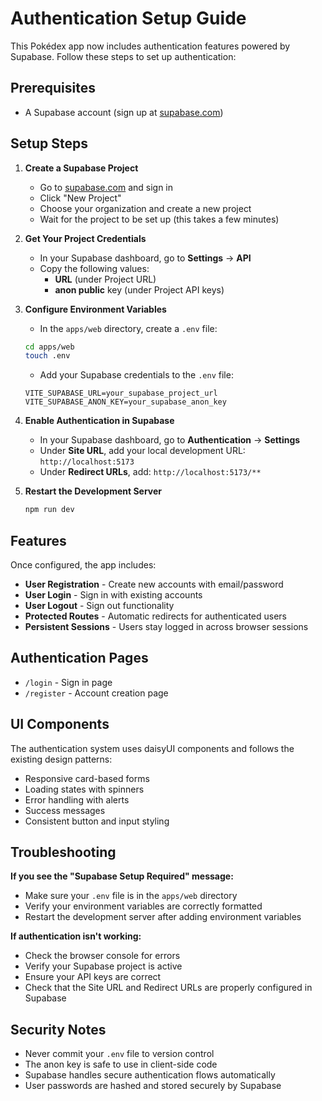 # Authentication Setup Guide

This Pokédex app now includes authentication features powered by Supabase. Follow these steps to set up authentication:

## Prerequisites

- A Supabase account (sign up at [supabase.com](https://supabase.com))

## Setup Steps

1. **Create a Supabase Project**
   - Go to [supabase.com](https://supabase.com) and sign in
   - Click "New Project"
   - Choose your organization and create a new project
   - Wait for the project to be set up (this takes a few minutes)

2. **Get Your Project Credentials**
   - In your Supabase dashboard, go to **Settings** → **API**
   - Copy the following values:
     - **URL** (under Project URL)
     - **anon public** key (under Project API keys)

3. **Configure Environment Variables**
   - In the `apps/web` directory, create a `.env` file:
   ```bash
   cd apps/web
   touch .env
   ```
   
   - Add your Supabase credentials to the `.env` file:
   ```
   VITE_SUPABASE_URL=your_supabase_project_url
   VITE_SUPABASE_ANON_KEY=your_supabase_anon_key
   ```

4. **Enable Authentication in Supabase**
   - In your Supabase dashboard, go to **Authentication** → **Settings**
   - Under **Site URL**, add your local development URL: `http://localhost:5173`
   - Under **Redirect URLs**, add: `http://localhost:5173/**`

5. **Restart the Development Server**
   ```bash
   npm run dev
   ```

## Features

Once configured, the app includes:

- **User Registration** - Create new accounts with email/password
- **User Login** - Sign in with existing accounts
- **User Logout** - Sign out functionality
- **Protected Routes** - Automatic redirects for authenticated users
- **Persistent Sessions** - Users stay logged in across browser sessions

## Authentication Pages

- `/login` - Sign in page
- `/register` - Account creation page

## UI Components

The authentication system uses daisyUI components and follows the existing design patterns:

- Responsive card-based forms
- Loading states with spinners
- Error handling with alerts
- Success messages
- Consistent button and input styling

## Troubleshooting

**If you see the "Supabase Setup Required" message:**
- Make sure your `.env` file is in the `apps/web` directory
- Verify your environment variables are correctly formatted
- Restart the development server after adding environment variables

**If authentication isn't working:**
- Check the browser console for errors
- Verify your Supabase project is active
- Ensure your API keys are correct
- Check that the Site URL and Redirect URLs are properly configured in Supabase

## Security Notes

- Never commit your `.env` file to version control
- The anon key is safe to use in client-side code
- Supabase handles secure authentication flows automatically
- User passwords are hashed and stored securely by Supabase 